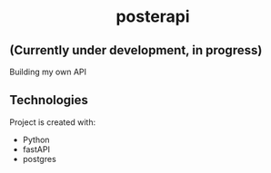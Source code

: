 <h1 align="center">posterapi</h1>

## (Currently under development, in progress)
Building my own API

## Technologies

Project is created with:

- Python
- fastAPI
- postgres
